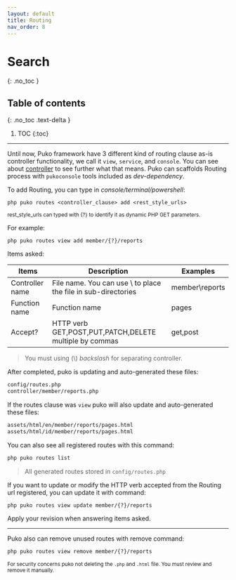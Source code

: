 ```yaml
---
layout: default
title: Routing
nav_order: 8
---
```


# Search
{: .no_toc }

## Table of contents
{: .no_toc .text-delta }

1. TOC
{:toc}

---

Until now, Puko framework have 3 different kind of routing clause as-is controller functionality, we call it `view`, `service`, and `console`. You can see about [controller](/pudo/b-basics/controller/) to see further what that means. Puko can scaffolds Routing process with `pukoconsole` tools included as _dev-dependency_.

To add Routing, you can type in _console/terminal/powershell_:

```text
php puko routes <controller_clause> add <rest_style_urls>
```

<small>rest_style_urls can typed with {?} to identify it as dynamic PHP GET parameters.</small>

For example:

```text
php puko routes view add member/{?}/reports
```

Items asked:

|Items|Description|Examples|
|---|---|---|
|Controller name|File name. You can use \ to place the file in sub-directories|member\reports|
|Function name|Function name|pages|
|Accept?|HTTP verb GET,POST,PUT,PATCH,DELETE multiple by commas|get,post|

> You must using (\\) _backslash_ for separating controller.

After completed, puko is updating and auto-generated these files:

```bash
config/routes.php
controller/member/reports.php
```

If the routes clause was `view` puko will also update and auto-generated these files:

```bash
assets/html/en/member/reports/pages.html
assets/html/id/member/reports/pages.html
```

You can also see all registered routes with this command:

```bash
php puko routes list
```

> All generated routes stored in `config/routes.php`

If you want to update or modify the HTTP verb accepted from the Routing url registered, 
you can update it with command:

```bash
php puko routes view update member/{?}/reports
```

Apply your revision when answering items asked.

---

Puko also can remove unused routes with remove command:

```bash
php puko routes view remove member/{?}/reports
```

<small>For security concerns puko not deleting the `.php` and `.html` file. You must review and remove it manually.</small>
